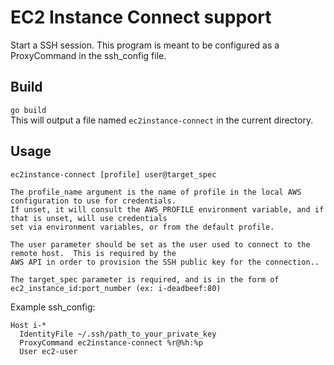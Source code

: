 # EC2 Instance Connect support
Start a SSH session. This program is meant to be configured as a ProxyCommand in the ssh_config file.

## Build
`go build`  
This will output a file named `ec2instance-connect` in the current directory.

## Usage
```
ec2instance-connect [profile] user@target_spec

The profile_name argument is the name of profile in the local AWS configuration to use for credentials.
If unset, it will consult the AWS_PROFILE environment variable, and if that is unset, will use credentials
set via environment variables, or from the default profile.

The user parameter should be set as the user used to connect to the remote host.  This is required by the
AWS API in order to provision the SSH public key for the connection..

The target_spec parameter is required, and is in the form of ec2_instance_id:port_number (ex: i-deadbeef:80)
```

Example ssh_config:
```
Host i-*
  IdentityFile ~/.ssh/path_to_your_private_key
  ProxyCommand ec2instance-connect %r@%h:%p
  User ec2-user
```